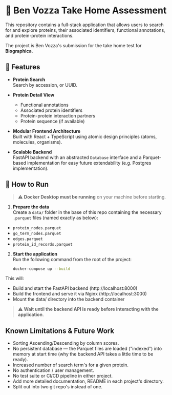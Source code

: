 # 🧬 Ben Vozza Take Home Assessment

This repository contains a full-stack application that allows users to search for and explore proteins, their associated identifiers, functional annotations, and protein-protein interactions. 

The project is Ben Vozza's submission for the take home test for **Biographica**.

## 🚀 Features

- **Protein Search**  
  Search by accession, or UUID.

- **Protein Detail View**  
  - Functional annotations  
  - Associated protein identifiers  
  - Protein-protein interaction partners  
  - Protein sequence (if available)

- **Modular Frontend Architecture**  
  Built with React + TypeScript using atomic design principles (atoms, molecules, organisms).

- **Scalable Backend**  
  FastAPI backend with an abstracted `Database` interface and a Parquet-based implementation for easy future extendability (e.g. Postgres implementation).


## 🐳 How to Run

> ⚠️ **Docker Desktop must be running** on your machine before starting.

1. **Prepare the data**  
  Create a `data/` folder in the base of this repo containing the necessary `.parquet` files (named exactly as below):
  - `protein_nodes.parquet`
  - `go_term_nodes.parquet`
  - `edges.parquet`
  - `protein_id_records.parquet`

2. **Start the application**  
   Run the following command from the root of the project:

   ```bash
   docker-compose up --build
   ```

This will:
- Build and start the FastAPI backend (http://localhost:8000)
- Build the frontend and serve it via Nginx (http://localhost:3000)
- Mount the data/ directory into the backend container

> ⚠️ **Wait until the backend API is ready before interacting with the application**.


##  Known Limitations & Future Work
- Sorting Ascending/Descending by column scores.
- No persistent database — the Parquet files are loaded ("indexed") into memory at start time (why the backend API takes a little time to be ready).
- Increased number of search term's for a given protein.
- No authentication / user management.
- No test suite or CI/CD pipeline in either project.
- Add more detailed documentation, README in each project's directory. 
- Split out into two git repo's instead of one.

